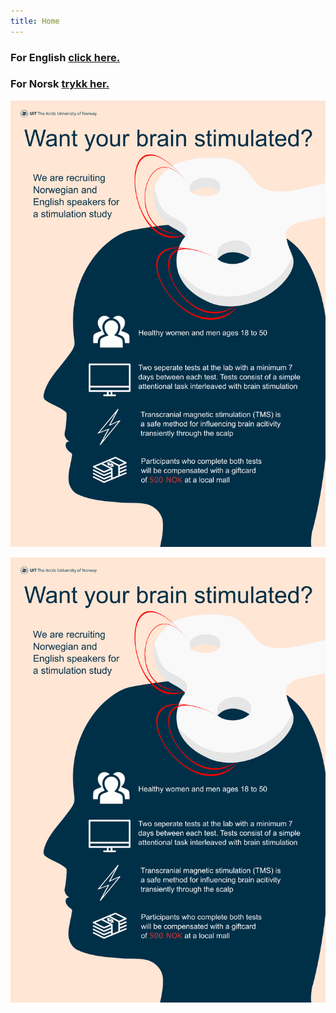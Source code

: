 ```yaml
---
title: Home
---
```


### For **English** [click here.](/1/eng-info.md)


### For **Norsk** [trykk her.](https://uitpsypro.github.io/1/nor-info)


![test](/pictures/poster.png)

![test2](/pictures/poster1.png)
